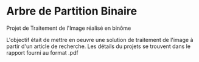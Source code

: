# Arbre de Partition Binaire

Projet de Traitement de l'Image réalisé en binôme 

L'objectif était de mettre en oeuvre une solution de traitement de l'image à partir d'un article de recherche.
Les détails du projets se trouvent dans le rapport fourni au format .pdf 
